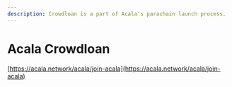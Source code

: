 ```yaml
---
description: Crowdloan is a part of Acala's parachain launch process.
---
```


# Acala Crowdloan

[https://acala.network/acala/join-acala](https://acala.network/acala/join-acala)
